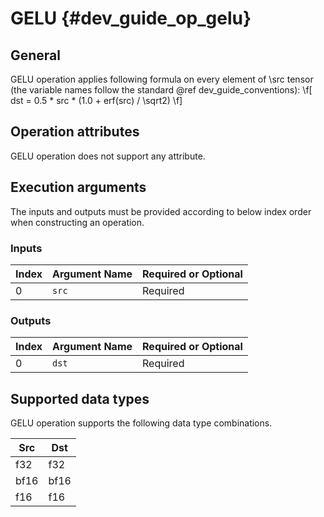 # GELU {#dev_guide_op_gelu}

## General

GELU operation applies following formula on every element of \src tensor (the
variable names follow the standard @ref dev_guide_conventions):
\f[ dst = 0.5 * src * (1.0 + erf(src) / \sqrt2) \f]

## Operation attributes

GELU operation does not support any attribute.

## Execution arguments

The inputs and outputs must be provided according to below index order when
constructing an operation.

### Inputs

Index | Argument Name | Required or Optional
-- | -- | --
0 | `src` | Required

### Outputs

Index | Argument Name | Required or Optional
-- | -- | --
0 | `dst` |Required

## Supported data types

GELU operation supports the following data type combinations.

Src | Dst
-- | --
f32 | f32
bf16 | bf16
f16 | f16
